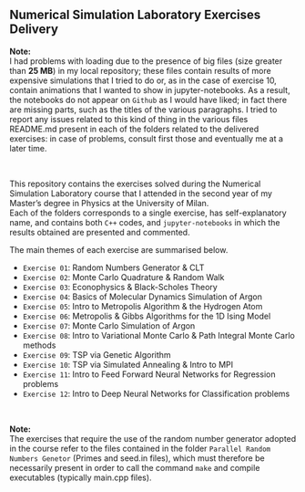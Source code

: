 ## Numerical Simulation Laboratory Exercises Delivery

<div class="alert alert-info" role="alert">
 
  <b>Note:</b> <br>
  I had problems with loading due to the presence of big files (size greater than <strong>25 MB</strong>) in my local repository; these files contain results of 
  more expensive simulations that I tried to do or, as in the case of exercise 10, contain animations that I wanted to show in jupyter-notebooks.
  As a result, the notebooks do not appear on `Github` as I would have liked; in fact there are missing parts, such as the titles of the various paragraphs.
  I tried to report any issues related to this kind of thing in the various files README.md present in each of the folders related to the delivered exercises:
  in case of problems, consult first those and eventually me at a later time.
    
</div>

<br>

This repository contains the exercises solved during the Numerical Simulation Laboratory course that I attended in the second year of
my Master’s degree in Physics at the University of Milan. <br>
Each of the folders corresponds to a single exercise, has self-explanatory name, and contains both `C++` codes, and `jupyter-notebooks`
in which the results obtained are presented and commented.

The main themes of each exercise are summarised below.

- `Exercise 01`: Random Numbers Generator & CLT
- `Exercise 02`: Monte Carlo Quadrature & Random Walk
- `Exercise 03`: Econophysics & Black-Scholes Theory
- `Exercise 04`: Basics of Molecular Dynamics Simulation of Argon
- `Exercise 05`: Intro to Metropolis Algorithm & the Hydrogen Atom
- `Exercise 06`: Metropolis & Gibbs Algorithms for the 1D Ising Model
- `Exercise 07`: Monte Carlo Simulation of Argon
- `Exercise 08`: Intro to Variational Monte Carlo & Path Integral Monte Carlo methods
- `Exercise 09`: TSP via Genetic Algorithm
- `Exercise 10`: TSP via Simulated Annealing & Intro to MPI
- `Exercise 11`: Intro to Feed Forward Neural Networks for Regression problems 
- `Exercise 12`: Intro to Deep Neural Networks for Classification problems


<br>

<div class="alert alert-info" role="alert">
 
  <b>Note:</b> <br>
  The exercises that require the use of the random number generator adopted in the course refer to the files contained 
  in the folder `Parallel Random Numbers Genetor` (Primes and seed.in files), which must therefore be necessarily present
  in order to call the command `make` and compile executables (typically main.cpp files).
    
</div>
